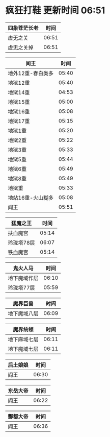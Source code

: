 # 疯狂打鞋 更新时间 06:51

| 四象苍茫长老   | 时间    |
|--------|-------|
| 虚无之关 | 06:51 |
| 虚无之关掉 | 06:51 |

| 间王   | 时间    |
|--------|-------|
| 地外12重-春白类多 | 05:40 |
| 地狱12重 | 05:40 |
| 地狱14重 | 04:53 |
| 地狱15重 | 05:00 |
| 地狱16重 | 05:08 |
| 地狱17重 | 05:15 |
| 地狱1重 | 05:20 |
| 地狱2重 | 05:22 |
| 地狱3重 | 05:33 |
| 地狱5重 | 05:44 |
| 地狱6重 | 05:49 |
| 地狱8重 | 05:49 |
| 地狱重 | 05:33 |
| 地站16重-火山糊多 | 05:08 |
| 阎王 | 05:51 |

| 猛魔之王   | 时间    |
|--------|-------|
| 扶血魔宫 | 05:14 |
| 玲珑塔78层 | 06:07 |
| 铁血魔宫 | 05:14 |

| 鬼火人马   | 时间    |
|--------|-------|
| 地下魔域作层 | 06:10 |
| 玲珑塔77层 | 05:59 |

| 魔界巨兽   | 时间    |
|--------|-------|
| 地下魔域八层 | 06:09 |

| 魔界统领   | 时间    |
|--------|-------|
| 地下麻域七层 | 06:11 |
| 地下魔域七层 | 06:11 |

| 后土娘娘   | 时间    |
|--------|-------|
| 阎王 | 06:30 |

| 东岳大帝   | 时间    |
|--------|-------|
| 阎王 | 06:22 |

| 酆都大帝   | 时间    |
|--------|-------|
| 阎王 | 06:36 |